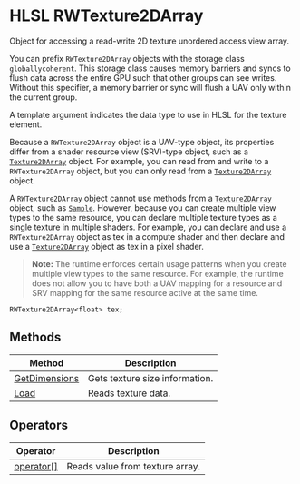 # HLSL RWTexture2DArray

Object for accessing a read-write 2D texture unordered access view array.

You can prefix `RWTexture2DArray` objects with the storage class `globallycoherent`. This storage class causes memory barriers and syncs to flush data across the entire GPU such that other groups can see writes. Without this specifier, a memory barrier or sync will flush a UAV only within the current group.

A template argument indicates the data type to use in HLSL for the texture element.

Because a `RWTexture2DArray` object is a UAV-type object, its properties differ from a shader resource view (SRV)-type object, such as a [`Texture2DArray`](hlsl-obj-texture2Darray.md) object. For example, you can read from and write to a `RWTexture2DArray` object, but you can only read from a [`Texture2DArray`](hlsl-obj-texture2Darray.md) object.

A `RWTexture2DArray` object cannot use methods from a [`Texture2DArray`](hlsl-obj-texture2Darray.md) object, such as [`Sample`](hlsl-method-sample.md). However, because you can create multiple view types to the same resource, you can declare multiple texture types as a single texture in multiple shaders. For example, you can declare and use a `RWTexture2DArray` object as tex in a compute shader and then declare and use a [`Texture2DArray`](hlsl-obj-texture2Darray.md) object as tex in a pixel shader.

>**Note:** The runtime enforces certain usage patterns when you create multiple view types to the same resource. For example, the runtime does not allow you to have both a UAV mapping for a resource and SRV mapping for the same resource active at the same time.

```HLSL
RWTexture2DArray<float> tex;
```

## Methods

| Method | Description |
| - | - |
| [GetDimensions](hlsl-method-getDimensions.md) | Gets texture size information. |
| [Load](hlsl-method-load.md) | Reads texture data. |

## Operators

| Operator | Description |
| - | - |
| [operator\[\]](hlsl-operator.md) | Reads value from texture array. |